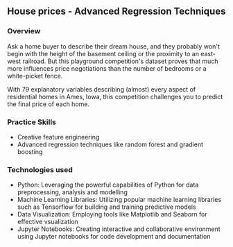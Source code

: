 ## House prices - Advanced Regression Techniques

### Overview
Ask a home buyer to describe their dream house, and they probably won't begin with the height of the basement ceiling or the proximity to an east-west railroad. But this playground competition's dataset proves that much more influences price negotiations than the number of bedrooms or a white-picket fence.

With 79 explanatory variables describing (almost) every aspect of residential homes in Ames, Iowa, this competition challenges you to predict the final price of each home.

### Practice Skills
- Creative feature engineering
- Advanced regression techniques like random forest and gradient boosting

### Technologies used
- Python: Leveraging the powerful capabilities of Python for data preprocessing, analysis and modelling
- Machine Learning Libraries: Utilizing popular machine learning libraries such as Tensorflow for building and training predictive models
- Data Visualization: Employing tools like Matplotlib and Seaborn for effective vsualization 
- Jupyter Notebooks: Creating interactive and collaborative environment using Jupyter notebooks for code development and documentation